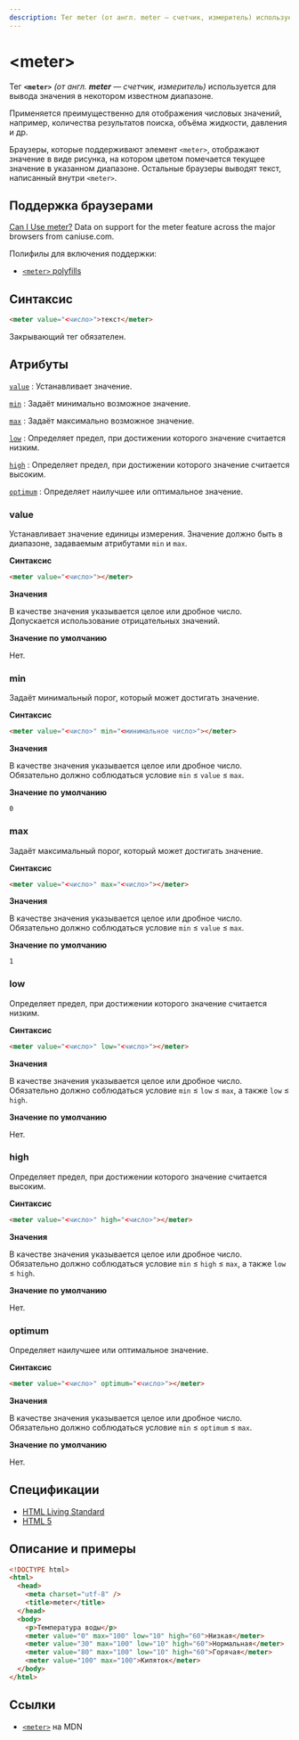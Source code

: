 ```yaml
---
description: Тег meter (от англ. meter — счетчик, измеритель) используется для вывода значения в некотором известном диапазоне
---
```


# &lt;meter&gt;

Тег **`<meter>`** _(от англ. **meter** — счетчик, измеритель)_ используется для вывода значения в некотором известном диапазоне.

Применяется преимущественно для отображения числовых значений, например, количества результатов поиска, объёма жидкости, давления и др.

Браузеры, которые поддерживают элемент `<meter>`, отображают значение в виде рисунка, на котором цветом помечается текущее значение в указанном диапазоне. Остальные браузеры выводят текст, написанный внутри `<meter>`.

## Поддержка браузерами

<p class="ciu_embed" data-feature="meter" data-periods="future_1,current,past_1,past_2">
<a href="http://caniuse.com/#feat=meter">Can I Use meter?</a> Data on support for the meter feature across the major browsers from caniuse.com.
</p>

Полифилы для включения поддержки:

- [`<meter>` polyfills](https://github.com/Modernizr/Modernizr/wiki/HTML5-Cross-Browser-Polyfills#meter)

## Синтаксис

```html
<meter value="<число>">текст</meter>
```

Закрывающий тег обязателен.

## Атрибуты

[`value`](#value)
: Устанавливает значение.

[`min`](#min)
: Задаёт минимально возможное значение.

[`max`](#max)
: Задаёт максимально возможное значение.

[`low`](#low)
: Определяет предел, при достижении которого значение считается низким.

[`high`](#high)
: Определяет предел, при достижении которого значение считается высоким.

[`optimum`](#optimum)
: Определяет наилучшее или оптимальное значение.

### value

Устанавливает значение единицы измерения. Значение должно быть в диапазоне, задаваемым атрибутами `min` и `max`.

**Синтаксис**

```html
<meter value="<число>"></meter>
```

**Значения**

В качестве значения указывается целое или дробное число. Допускается использование отрицательных значений.

**Значение по умолчанию**

Нет.

### min

Задаёт минимальный порог, который может достигать значение.

**Синтаксис**

```html
<meter value="<число>" min="<минимальное число>"></meter>
```

**Значения**

В качестве значения указывается целое или дробное число. Обязательно должно соблюдаться условие `min` ≤ `value` ≤ `max`.

**Значение по умолчанию**

`0`

### max

Задаёт максимальный порог, который может достигать значение.

**Синтаксис**

```html
<meter value="<число>" max="<число>"></meter>
```

**Значения**

В качестве значения указывается целое или дробное число. Обязательно должно соблюдаться условие `min` ≤ `value` ≤ `max`.

**Значение по умолчанию**

`1`

### low

Определяет предел, при достижении которого значение считается низким.

**Синтаксис**

```html
<meter value="<число>" low="<число>"></meter>
```

**Значения**

В качестве значения указывается целое или дробное число. Обязательно должно соблюдаться условие `min` ≤ `low` ≤ `max`, а также `low` ≤ `high`.

**Значение по умолчанию**

Нет.

### high

Определяет предел, при достижении которого значение считается высоким.

**Синтаксис**

```html
<meter value="<число>" high="<число>"></meter>
```

**Значения**

В качестве значения указывается целое или дробное число. Обязательно должно соблюдаться условие `min` ≤ `high` ≤ `max`, а также `low` ≤ `high`.

**Значение по умолчанию**

Нет.

### optimum

Определяет наилучшее или оптимальное значение.

**Синтаксис**

```html
<meter value="<число>" optimum="<число>"></meter>
```

**Значения**

В качестве значения указывается целое или дробное число. Обязательно должно соблюдаться условие `min` ≤ `optimum` ≤ `max`.

**Значение по умолчанию**

Нет.

## Спецификации

- [HTML Living Standard](https://html.spec.whatwg.org/multipage/forms.html#the-meter-element)
- [HTML 5](http://www.w3.org/TR/html5/forms.html#the-meter-element)

## Описание и примеры

```html
<!DOCTYPE html>
<html>
  <head>
    <meta charset="utf-8" />
    <title>meter</title>
  </head>
  <body>
    <p>Температура воды</p>
    <meter value="0" max="100" low="10" high="60">Низкая</meter>
    <meter value="30" max="100" low="10" high="60">Нормальная</meter>
    <meter value="80" max="100" low="10" high="60">Горячая</meter>
    <meter value="100" max="100">Кипяток</meter>
  </body>
</html>
```

## Ссылки

- [`<meter>`](https://developer.mozilla.org/ru/docs/Web/HTML/Element/meter) на MDN
